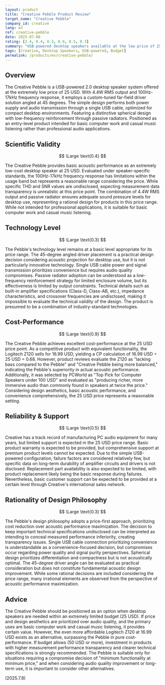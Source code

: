 ```yaml
---
layout: product
title: "Creative Pebble Product Review"
target_name: "Creative Pebble"
company_id: creative
lang: en
ref: creative-pebble
date: 2025-07-08
rating: [2.4, 0.4, 0.3, 0.9, 0.5, 0.3]
summary: "USB-powered desktop speakers available at the low price of 25 USD. Features 4.4W RMS output and 100Hz-17kHz frequency response. While THD and SNR measurement data remain undisclosed, it functions as one of the most affordable products in its price range. Despite inferior cost-performance compared to the Logitech Z120 (16.99 USD), it offers a budget option that balances design aesthetics with basic acoustic performance."
tags: [Creative, Desktop Speakers, USB-powered, Budget]
permalink: /products/en/creative-pebble/
---
```


## Overview

The Creative Pebble is a USB-powered 2.0 desktop speaker system offered at the extremely low price of 25 USD. With 4.4W RMS output and 100Hz-17kHz frequency response, it employs a custom-tuned far-field driver solution angled at 45 degrees. The simple design performs both power supply and audio transmission through a single USB cable, optimized for compact desktop environments. Featuring a distinctive spherical design with low-frequency reinforcement through passive radiators. Positioned as an entry-level product intended for basic computer work and casual music listening rather than professional audio applications.

## Scientific Validity

$$ \Large \text{0.4} $$

The Creative Pebble provides basic acoustic performance as an extremely low-cost desktop speaker at 25 USD. Evaluated under speaker-specific standards, the 100Hz-17kHz frequency response has limitations within the usage band but represents a reasonable range considering the price. While specific THD and SNR values are undisclosed, expecting measurement data transparency is unrealistic at this price point. The combination of 4.4W RMS output and passive radiator ensures adequate sound pressure levels for desktop use, representing a rational design for products in this price range. While not intended for professional applications, it is suitable for basic computer work and casual music listening.

## Technology Level

$$ \Large \text{0.3} $$

The Pebble's technology level remains at a basic level appropriate for its price range. The 45-degree angled driver placement is a practical design decision considering acoustic projection for desktop use, but it is not particularly innovative technology. Single USB cable power and signal transmission prioritizes convenience but requires audio quality compromises. Passive radiator adoption can be understood as a low-frequency reinforcement strategy for limited enclosure volume, but its effectiveness is limited by output constraints. Technical details such as built-in amplifier specifications (Class-D, Class-AB, etc.), impedance characteristics, and crossover frequencies are undisclosed, making it impossible to evaluate the technical validity of the design. The product is presumed to be a combination of industry-standard technologies.

## Cost-Performance

$$ \Large \text{0.9} $$

The Creative Pebble achieves excellent cost-performance at the 25 USD price point. As a competitive product with equivalent functionality, the Logitech Z120 sells for 16.99 USD, yielding a CP calculation of 16.99 USD ÷ 25 USD = 0.68. However, product reviews evaluate the Z120 as "lacking bass compared to the Pebble" and "Creative Pebble being more balanced," indicating the Pebble's superiority in actual acoustic performance. Additionally, it was selected by PCWorld as "Top Pick for Computer Speakers under 100 USD" and evaluated as "producing richer, more immersive audio than commonly found in speakers at twice the price." Considering design aesthetics, basic acoustic performance, and convenience comprehensively, the 25 USD price represents a reasonable setting.

## Reliability & Support

$$ \Large \text{0.5} $$

Creative has a track record of manufacturing PC audio equipment for many years, but limited support is expected in the 25 USD price range. Basic product warranty is expected to be provided, but comprehensive support at premium product levels cannot be expected. Due to the simple USB-powered configuration, failure factors are considered relatively few, but specific data on long-term durability of amplifier circuits and drivers is not disclosed. Replacement part availability is also expected to be limited, with product replacement likely being the basic response during failures. Nevertheless, basic customer support can be expected to be provided at a certain level through Creative's international sales network.

## Rationality of Design Philosophy

$$ \Large \text{0.3} $$

The Pebble's design philosophy adopts a price-first approach, prioritizing cost reduction over acoustic performance maximization. The decision to keep important technical specifications undisclosed can be interpreted as intending to conceal measured performance inferiority, creating transparency issues. Single USB cable connection prioritizing convenience is understandable as a convenience-focused decision, but compromises occur regarding power quality and signal purity perspectives. Spherical design prioritizes differentiation and compactness but is not acoustically optimal. The 45-degree driver angle can be evaluated as practical consideration but does not constitute fundamental acoustic design improvement. While some rational decisions are included considering the price range, many irrational elements are observed from the perspective of acoustic performance maximization.

## Advice

The Creative Pebble should be positioned as an option when desktop speakers are needed within an extremely limited budget (25 USD). If price and design aesthetics are prioritized over audio quality, and the primary uses are basic computer work and casual music listening, it provides certain value. However, the even more affordable Logitech Z120 at 16.99 USD exists as an alternative, surpassing the Pebble in pure cost-performance. If budget allows (50 USD or more), investment in products with higher measurement performance transparency and clearer technical specifications is strongly recommended. The Pebble is suitable only for situations requiring a compromise decision of "minimum functionality at minimum price," and when considering audio quality improvement or long-term use, it is important to consider other alternatives.

(2025.7.8)